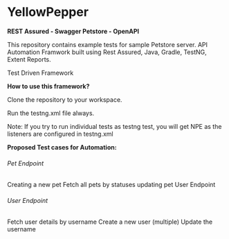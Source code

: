 # YellowPepper
**REST Assured - Swagger Petstore - OpenAPI**

This repository contains example tests for sample Petstore server.
API Automation Framwork built using Rest Assured, Java, Gradle, TestNG, Extent Reports.

Test Driven Framework

**How to use this framework?**

Clone the repository to your workspace.

Run the testng.xml file always.

Note: If you try to run individual tests as testng test, you will get NPE as the listeners are configured in testng.xml

**Proposed Test cases for Automation:**

###### Pet Endpoint

Creating a new pet
Fetch all pets by statuses
updating pet
User Endpoint

###### User Endpoint
Fetch user details by username
Create a new user (multiple)
Update the username
